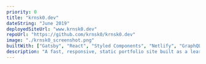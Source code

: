 ```yaml
---
priority: 0
title: "krnsk0.dev"
dateString: "June 2019"
deployedSiteUrl: "www.krnsk0.dev"
repoUrl: "https://github.com/krnsk0/krnsk0.dev"
image: "./krnsk0_screenshot.png"
builtWith: ["Gatsby", "React", "Styled Components", "Netlify", "GraphQL"]
description: "A fast, responsive, static portfolio site built as a learning project for the JAMstack. Builds from Markdown files queried through Gatsby's GraphQL data layer."
---
```

